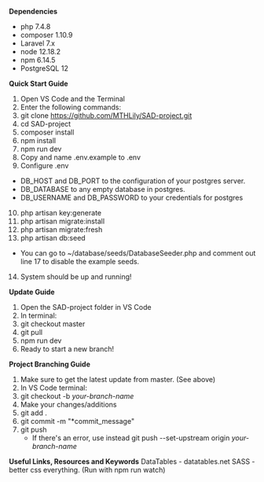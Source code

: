 **Dependencies**
* php 7.4.8
* composer 1.10.9
* Laravel 7.x
* node 12.18.2
* npm 6.14.5
* PostgreSQL 12

**Quick Start Guide**

1. Open VS Code and the Terminal
2. Enter the following commands: 
3. git clone https://github.com/MTHLily/SAD-project.git
4. cd SAD-project
5. composer install
6. npm install
7. npm run dev
8. Copy and name .env.example to .env
9. Configure .env
 * DB_HOST and DB_PORT to the configuration of your postgres server.
 * DB_DATABASE to any empty database in postgres.
 * DB_USERNAME and DB_PASSWORD to your credentials for postgres
10. php artisan key:generate
11. php artisan migrate:install
12. php artisan migrate:fresh
13. php artisan db:seed
 * You can go to ~/database/seeds/DatabaseSeeder.php and comment out line 17 to disable the example seeds.
14. System should be up and running!

**Update Guide**
1. Open the SAD-project folder in VS Code
2. In terminal:
3. git checkout master
4. git pull
5. npm run dev
6. Ready to start a new branch!

**Project Branching Guide**
1. Make sure to get the latest update from master. (See above)
2. In VS Code terminal:
3. git checkout -b *your-branch-name*
4. Make your changes/additions
5. git add .
6. git commit -m "*commit_message"
7. git push
    * If there's an error, use instead git push --set-upstream origin *your-branch-name*

**Useful Links, Resources and Keywords**
DataTables - datatables.net
SASS - better css everything. (Run with npm run watch)
